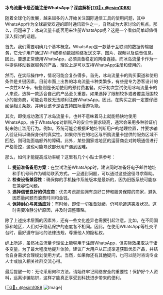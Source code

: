 **冰岛流量卡是否能注册WhatsApp？深度解析[[TG💪+ @esim1088](https://t.me/s/esim1088)]**

随着全球化的发展，越来越多的人开始关注国际通信工具的使用问题，其中WhatsApp作为全球最受欢迎的即时通讯软件之一，自然成为大家讨论的焦点。那么，问题来了：冰岛流量卡能否用来注册WhatsApp呢？这是一个看似简单却值得深入探讨的话题。

首先，我们需要明确几个基本概念。WhatsApp是一款基于互联网的数据传输服务，它允许用户通过Wi-Fi或移动数据网络发送文字、图片、视频以及语音信息。因此，要想正常使用WhatsApp，必须具备稳定的网络连接。而冰岛流量卡作为一种提供移动数据服务的产品，理论上是可以支持WhatsApp注册和使用的。

然而，在实际操作中，情况可能会复杂得多。首先，冰岛流量卡的购买渠道和使用条件是关键因素。目前市面上出售的冰岛流量卡种类繁多，有些是专为游客设计的一次性SIM卡，有些则是长期使用的预付费套餐。对于初次尝试使用冰岛流量卡的人来说，选择一款适合自己的产品至关重要。如果选择了限制较多或者覆盖范围较小的服务商，可能会导致无法顺利注册WhatsApp。因此，在购买之前一定要仔细阅读相关条款，并确认该卡是否支持国际漫游功能。

其次，即使成功激活了冰岛流量卡，也并不意味着马上就能畅快地使用WhatsApp。由于WhatsApp对新账户的安全性要求较高，通常会采用多种验证机制来防止滥用行为。例如，系统可能会根据IP地址判断用户的地理位置，并要求输入验证码以确保身份的真实性。如果你所在的地区与所购流量卡提供的服务区域不匹配，则可能面临额外的障碍。此外，某些国家或地区的运营商会对跨境通信进行严格管控，这也可能导致部分用户遇到困难。

那么，如何才能提高成功率呢？这里有几个小贴士供参考：

1. **提前准备备用方案**：在尝试注册WhatsApp时，建议同时准备好电子邮件地址和手机号码作为辅助联系方式。一旦遇到问题，可以通过这些途径寻求帮助。
2. **检查设备兼容性**：确保你的手机操作系统版本是最新的，因为旧版系统可能存在兼容性问题。
3. **选择信誉良好的供应商**：优先考虑那些拥有良好口碑和服务保障的商家，避免因质量问题而浪费时间和金钱。
4. **保持耐心与灵活应对**：有时候，即使一切准备就绪，仍可能遭遇突发状况。这时需要冷静分析原因，并及时调整策略。

除了上述技术层面的因素外，还有一些文化差异也需要引起注意。比如，在不同国家和地区，人们对于隐私保护的态度各不相同。因此，在使用WhatsApp等社交平台时，最好遵守当地的法律法规，尊重他人的隐私权。

综上所述，虽然冰岛流量卡理论上能够用于注册WhatsApp，但实际效果取决于诸多变量。为了最大程度地提升体验，建议广大用户从正规渠道获取优质产品，并结合自身需求合理规划使用方式。当然，如果你还有其他疑问，也可以随时咨询专业人士或加入相关社群交流心得。

最后提醒一句：无论采用何种方法，请始终牢记网络安全的重要性！保护好个人资料，远离诈骗陷阱，这样才能真正享受到科技进步带来的便利。

[[TG💪+ @esim1088](https://t.me/s/esim1088) ![Image](https://i.postimg.cc/4NQfJmqS/Snipaste-2025-05-13-00-14-12.png)]